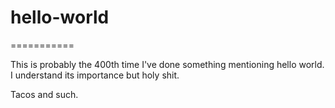 # hello-world
===========

This is probably the 400th time I've done something mentioning hello world. I understand its importance but holy shit.

Tacos and such.
